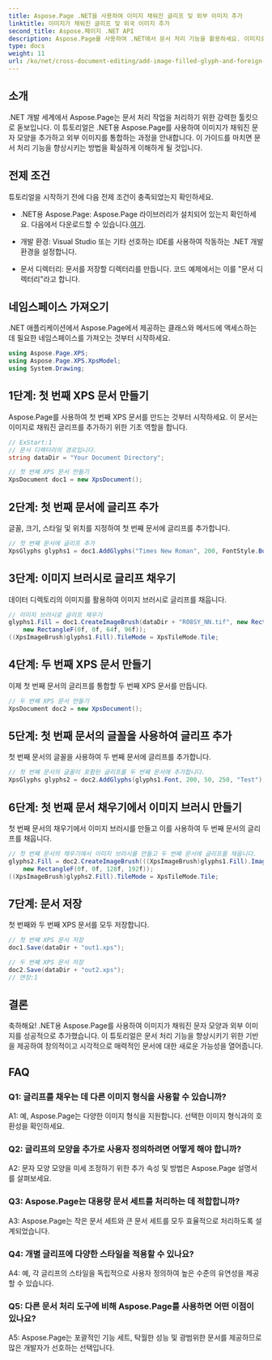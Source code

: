 ```yaml
---
title: Aspose.Page .NET을 사용하여 이미지 채워진 글리프 및 외부 이미지 추가
linktitle: 이미지가 채워진 글리프 및 외국 이미지 추가
second_title: Aspose.페이지 .NET API
description: Aspose.Page를 사용하여 .NET에서 문서 처리 기능을 활용하세요. 이미지로 채워진 글리프를 손쉽게 추가하세요. 시각적 효과를 향상하고 작업 흐름을 간소화하세요.
type: docs
weight: 11
url: /ko/net/cross-document-editing/add-image-filled-glyph-and-foreign-image/
---
```

## 소개

.NET 개발 세계에서 Aspose.Page는 문서 처리 작업을 처리하기 위한 강력한 툴킷으로 돋보입니다. 이 튜토리얼은 .NET용 Aspose.Page를 사용하여 이미지가 채워진 문자 모양을 추가하고 외부 이미지를 통합하는 과정을 안내합니다. 이 가이드를 마치면 문서 처리 기능을 향상시키는 방법을 확실하게 이해하게 될 것입니다.

## 전제 조건

튜토리얼을 시작하기 전에 다음 전제 조건이 충족되었는지 확인하세요.

-  .NET용 Aspose.Page: Aspose.Page 라이브러리가 설치되어 있는지 확인하세요. 다음에서 다운로드할 수 있습니다.[여기](https://releases.aspose.com/page/net/).

- 개발 환경: Visual Studio 또는 기타 선호하는 IDE를 사용하여 작동하는 .NET 개발 환경을 설정합니다.

- 문서 디렉터리: 문서를 저장할 디렉터리를 만듭니다. 코드 예제에서는 이를 "문서 디렉터리"라고 합니다.

## 네임스페이스 가져오기

.NET 애플리케이션에서 Aspose.Page에서 제공하는 클래스와 메서드에 액세스하는 데 필요한 네임스페이스를 가져오는 것부터 시작하세요.

```csharp
using Aspose.Page.XPS;
using Aspose.Page.XPS.XpsModel;
using System.Drawing;
```

## 1단계: 첫 번째 XPS 문서 만들기

Aspose.Page를 사용하여 첫 번째 XPS 문서를 만드는 것부터 시작하세요. 이 문서는 이미지로 채워진 글리프를 추가하기 위한 기초 역할을 합니다.

```csharp
// ExStart:1
// 문서 디렉터리의 경로입니다.
string dataDir = "Your Document Directory";

// 첫 번째 XPS 문서 만들기
XpsDocument doc1 = new XpsDocument();
```

## 2단계: 첫 번째 문서에 글리프 추가

글꼴, 크기, 스타일 및 위치를 지정하여 첫 번째 문서에 글리프를 추가합니다.

```csharp
// 첫 번째 문서에 글리프 추가
XpsGlyphs glyphs1 = doc1.AddGlyphs("Times New Roman", 200, FontStyle.Bold, 50, 250, "Test");
```

## 3단계: 이미지 브러시로 글리프 채우기

데이터 디렉토리의 이미지를 활용하여 이미지 브러시로 글리프를 채웁니다.

```csharp
// 이미지 브러시로 글리프 채우기
glyphs1.Fill = doc1.CreateImageBrush(dataDir + "R08SY_NN.tif", new RectangleF(0f, 0f, 128f, 192f),
    new RectangleF(0f, 0f, 64f, 96f));
((XpsImageBrush)glyphs1.Fill).TileMode = XpsTileMode.Tile;
```

## 4단계: 두 번째 XPS 문서 만들기

이제 첫 번째 문서의 글리프를 통합할 두 번째 XPS 문서를 만듭니다.

```csharp
// 두 번째 XPS 문서 만들기
XpsDocument doc2 = new XpsDocument();
```

## 5단계: 첫 번째 문서의 글꼴을 사용하여 글리프 추가

첫 번째 문서의 글꼴을 사용하여 두 번째 문서에 글리프를 추가합니다.

```csharp
// 첫 번째 문서의 글꼴이 포함된 글리프를 두 번째 문서에 추가합니다.
XpsGlyphs glyphs2 = doc2.AddGlyphs(glyphs1.Font, 200, 50, 250, "Test");
```

## 6단계: 첫 번째 문서 채우기에서 이미지 브러시 만들기

첫 번째 문서의 채우기에서 이미지 브러시를 만들고 이를 사용하여 두 번째 문서의 글리프를 채웁니다.

```csharp
// 첫 번째 문서의 채우기에서 이미지 브러시를 만들고 두 번째 문서에 글리프를 채웁니다.
glyphs2.Fill = doc2.CreateImageBrush(((XpsImageBrush)glyphs1.Fill).Image, new RectangleF(0f, 0f, 128f, 192f),
    new RectangleF(0f, 0f, 128f, 192f));
((XpsImageBrush)glyphs2.Fill).TileMode = XpsTileMode.Tile;
```

## 7단계: 문서 저장

첫 번째와 두 번째 XPS 문서를 모두 저장합니다.

```csharp
// 첫 번째 XPS 문서 저장
doc1.Save(dataDir + "out1.xps");

// 두 번째 XPS 문서 저장
doc2.Save(dataDir + "out2.xps");
// 연장:1
```

## 결론

축하해요! .NET용 Aspose.Page를 사용하여 이미지가 채워진 문자 모양과 외부 이미지를 성공적으로 추가했습니다. 이 튜토리얼은 문서 처리 기능을 향상시키기 위한 기반을 제공하여 창의적이고 시각적으로 매력적인 문서에 대한 새로운 가능성을 열어줍니다.

## FAQ

### Q1: 글리프를 채우는 데 다른 이미지 형식을 사용할 수 있습니까?

A1: 예, Aspose.Page는 다양한 이미지 형식을 지원합니다. 선택한 이미지 형식과의 호환성을 확인하세요.

### Q2: 글리프의 모양을 추가로 사용자 정의하려면 어떻게 해야 합니까?

A2: 문자 모양 모양을 미세 조정하기 위한 추가 속성 및 방법은 Aspose.Page 설명서를 살펴보세요.

### Q3: Aspose.Page는 대용량 문서 세트를 처리하는 데 적합합니까?

A3: Aspose.Page는 작은 문서 세트와 큰 문서 세트를 모두 효율적으로 처리하도록 설계되었습니다.

### Q4: 개별 글리프에 다양한 스타일을 적용할 수 있나요?

A4: 예, 각 글리프의 스타일을 독립적으로 사용자 정의하여 높은 수준의 유연성을 제공할 수 있습니다.

### Q5: 다른 문서 처리 도구에 비해 Aspose.Page를 사용하면 어떤 이점이 있나요?

A5: Aspose.Page는 포괄적인 기능 세트, 탁월한 성능 및 광범위한 문서를 제공하므로 많은 개발자가 선호하는 선택입니다.